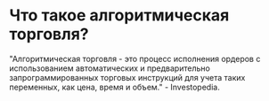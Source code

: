 # Что такое алгоритмическая торговля?

\"Алгоритмическая торговля - это процесс исполнения ордеров с
использованием автоматических и предварительно запрограммированных
торговых инструкций для учета таких переменных, как цена, время и
объем.\" - Investopedia.